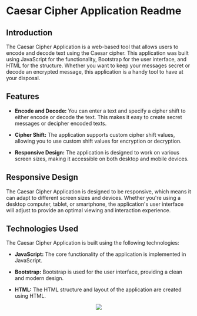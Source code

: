 # Caesar Cipher Application Readme

## Introduction

The Caesar Cipher Application is a web-based tool that allows users to encode and decode text using the Caesar cipher. This application was built using JavaScript for the functionality, Bootstrap for the user interface, and HTML for the structure. Whether you want to keep your messages secret or decode an encrypted message, this application is a handy tool to have at your disposal.

## Features

- **Encode and Decode:** You can enter a text and specify a cipher shift to either encode or decode the text. This makes it easy to create secret messages or decipher encoded texts.

- **Cipher Shift:** The application supports custom cipher shift values, allowing you to use custom shift values for encryption or decryption.

- **Responsive Design:** The application is designed to work on various screen sizes, making it accessible on both desktop and mobile devices.

## Responsive Design

The Caesar Cipher Application is designed to be responsive, which means it can adapt to different screen sizes and devices. Whether you're using a desktop computer, tablet, or smartphone, the application's user interface will adjust to provide an optimal viewing and interaction experience.

## Technologies Used

The Caesar Cipher Application is built using the following technologies:

- **JavaScript:** The core functionality of the application is implemented in JavaScript.

- **Bootstrap:** Bootstrap is used for the user interface, providing a clean and modern design.

- **HTML:** The HTML structure and layout of the application are created using HTML.

 <p align="center">
<a href="https://www.entra21.com.br/"> 
<img src= "https://cdn.sonicadigital.com.br/entra21/storage/header/257/original-61f8610472d4f.png">
</a>
</p>
